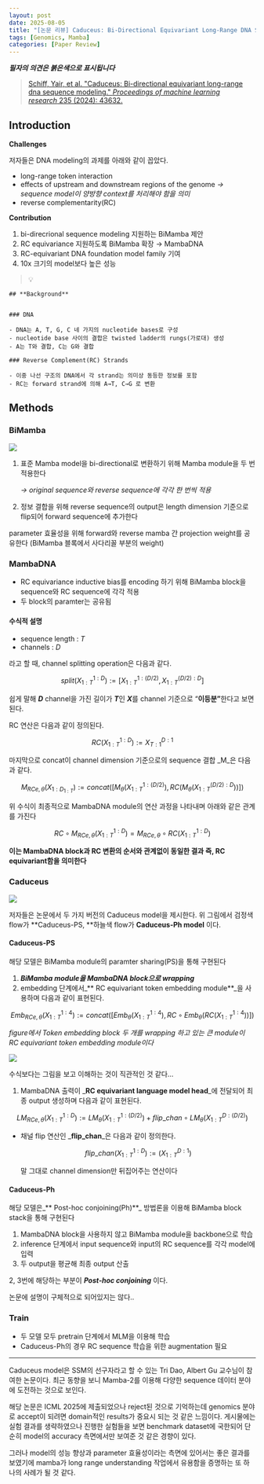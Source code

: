 ```yaml
---
layout: post
date: 2025-08-05
title: "[논문 리뷰] Caduceus: Bi-Directional Equivariant Long-Range DNA Sequence Modeling"
tags: [Genomics, Mamba]
categories: [Paper Review]
---
```


<span class="notion-red">_**필자의 의견은 붉은색으로 표시됩니다**_</span>


> [Schiff, Yair, et al. "Caduceus: Bi-directional equivariant long-range dna sequence modeling." ](https://pmc.ncbi.nlm.nih.gov/articles/PMC12189541/)[_Proceedings of machine learning research_](https://pmc.ncbi.nlm.nih.gov/articles/PMC12189541/)[ 235 (2024): 43632.](https://pmc.ncbi.nlm.nih.gov/articles/PMC12189541/)



## Introduction


**Challenges**


저자들은 DNA modeling의 과제를 아래와 같이 꼽았다.

- long-range token interaction
- effects of upstream and downstream regions of the genome 
_→ sequence model이 양방향 context를 처리해야 함을 의미_
- reverse complementarity(RC)

**Contribution**

1. bi-direcrional sequence modeling 지원하는 BiMamba 제안
1. RC equivariance 지원하도록 BiMamba 확장 → MambaDNA
1. RC-equivariant DNA foundation model family 기여
1. 10x 크기의 model보다 높은 성능

> 💡 


	## **Background**


	### DNA

	- DNA는 A, T, G, C 네 가지의 nucleotide bases로 구성
	- nucleotide base 사이의 결합은 twisted ladder의 rungs(가로대) 생성
	- A는 T와 결합, C는 G와 결합

	### Reverse Complement(RC) Strands

	- 이중 나선 구조의 DNA에서 각 strand는 의미상 동등한 정보를 포함
	- RC는 forward strand에 의해 A→T, C→G 로 변환


## Methods



### BiMamba


![](https://prod-files-secure.s3.us-west-2.amazonaws.com/542b861c-36a8-4051-84e5-8804b6728dba/2c247d59-7815-4980-99f0-8f0d21f445a7/image.png?X-Amz-Algorithm=AWS4-HMAC-SHA256&X-Amz-Content-Sha256=UNSIGNED-PAYLOAD&X-Amz-Credential=ASIAZI2LB466U4JMHOGL%2F20250816%2Fus-west-2%2Fs3%2Faws4_request&X-Amz-Date=20250816T070104Z&X-Amz-Expires=3600&X-Amz-Security-Token=IQoJb3JpZ2luX2VjECYaCXVzLXdlc3QtMiJIMEYCIQCM7WGyn9VgJvvXvEfUHA%2BqtyK3uwG9HeS6drx79RW5YQIhAOrTB%2FGmr6D0quYp%2BOf4i%2BZyoD0BySZzBBE85Cqzcz%2FMKv8DCG8QABoMNjM3NDIzMTgzODA1IgylutLYsY8JaP0qzb0q3AM6JOsytcZ4MTblCkP3IsWgyln1P%2FtLh29jkBzssEPonAIRcBENcvQtE3rt5rietwSqnhLsFUyytEBV1eNpxYvdtqZE%2FsGNzSEE6NzfWrhvFMy2JJbDB2UGnWfmXMdPJfIMMmLOmrFYuoo54LFEgMELzVgCPIcW5qpFhDqaKHVXj2l8eLV%2BP5A5PKbRwLvTZ45OLcrLof8s4OjOoZ824Man8Op%2FXQOVluDA%2B3tLUOmvJrozqtew1ZY%2ByN7%2Bou8yanVXpxYHZrPJOAIad%2FfH8nbqt04ijj5JAIPPou8bejOn5pXkXRlC4o3Yl3IWFLwwbVcfKPUPjoXuPtCbD4nfhITFxxpbAzuuVoYwjf5A%2FMbx83AlXgdBEGiLyLGqWToXg3fxcmr6arg0jQfyzFwgEJDlrhsJObhQGlDu0czzGdZ%2F1SS3MKfAWim8nI9noOIp05sjuV6gAum3%2FUTjmypUXO%2F8N%2BD9Wt2tB4agGF4MRyQOit2wK5naD%2B7ZZ90LK5lZDi0G%2B%2F1ObtRNKDF4xNcD2iw9eiUPpmsZvFbBGA9pBOGXTu0%2BBX5SkcJKWtTapBs676WQCxZWVZJC4SxiMhAQkCLhyIpD6qD03342cPkwdRQS9w9nVSbjs4bd5X8CsjD4uIDFBjqkAdjgoPuyVitgiWM2MxNU2HpgowRw7jumMnL6C0U5XTXSS%2BpxpKFQzH95lJlhaXzRjFT6vWHYwN220aHZWDNXVRz16V4lhQi0Gkid61C4RaeXQleWz%2FsBiQy4V8iZsqgc3qKtKTKoC8RPV95CsvLk9esiylil1fzosDW%2B2yzp0iwzAGfW7HDnw22mHZtd2Gm4vSpms2x2uMy1GuDqommdh3H370es&X-Amz-Signature=77f245e2300d134908030aff1301efb99638c3e849a9c3af0d14d7c0ce790055&X-Amz-SignedHeaders=host&x-amz-checksum-mode=ENABLED&x-id=GetObject)

1. 표준 Mamba model을 bi-directional로 변환하기 위해 Mamba module을 두 번 적용한다

	_→ original sequence와 reverse sequence에 각각 한 번씩 적용_

1. 정보 결합을 위해 reverse sequence의 output은 length dimension 기준으로 flip되어 forward sequence에 추가한다

parameter 효율성을 위해 forward와 reverse mamba 간 projection weight를 공유한다 (BiMamba 블록에서 사다리꼴 부분의 weight)



### MambaDNA

- RC equivariance inductive bias를 encoding 하기 위해 BiMamba block을 sequence와 RC sequence에 각각 적용
- 두 block의 paramter는 공유됨


#### 수식적 설명

- sequence length : _T_
- channels : _D_

라고 할 때,  channel splitting operation은 다음과 같다.


$$
split(X^{1:D}_{1:T}):=[X^{1:(D/2)}_{1:T},X^{(D/2):D}_{1:T}]
$$


<span class="notion-red">쉽게 말해 </span><span class="notion-red">_**D**_</span><span class="notion-red"> channel을 가진 길이가 </span><span class="notion-red">_**T**_</span><span class="notion-red">인 </span><span class="notion-red">_**X**_</span><span class="notion-red">를 channel 기준으로 “</span><span class="notion-red">**이등분”**</span><span class="notion-red">한다고 보면 된다.</span>


RC 연산은 다음과 같이 정의된다.


$$
RC(X^{1:D}_{1:T}):=X^{D:1}_{T:1}
$$


마지막으로 concat이 channel dimension 기준으로의 sequence 결합 _M_은 다음과 같다.


$$
M_{RCe,\theta}(X_{1:D_{1:T}}):=concat([M_{\theta}(X^{1:(D/2)}_{1:T}),RC(M_{\theta}(X^{(D/2):D}_{1:T}))])
$$


위 수식이 최종적으로 MambaDNA module의 연산 과정을 나타내며 아래와 같은 관계를 가진다


$$
RC\circ M_{RCe,\theta}(X^{1:D}_{1:T}) = M_{RCe,\theta} \circ RC(X^{1:D}_{1:T})
$$


**이는 MambaDNA block과 RC 변환의 순서와 관계없이 동일한 결과 즉, RC equivariant함을 의미한다**



### Caduceus


![](https://prod-files-secure.s3.us-west-2.amazonaws.com/542b861c-36a8-4051-84e5-8804b6728dba/f94a60d7-8145-473b-aef9-7c68d3ec604a/image.png?X-Amz-Algorithm=AWS4-HMAC-SHA256&X-Amz-Content-Sha256=UNSIGNED-PAYLOAD&X-Amz-Credential=ASIAZI2LB466U4JMHOGL%2F20250816%2Fus-west-2%2Fs3%2Faws4_request&X-Amz-Date=20250816T070104Z&X-Amz-Expires=3600&X-Amz-Security-Token=IQoJb3JpZ2luX2VjECYaCXVzLXdlc3QtMiJIMEYCIQCM7WGyn9VgJvvXvEfUHA%2BqtyK3uwG9HeS6drx79RW5YQIhAOrTB%2FGmr6D0quYp%2BOf4i%2BZyoD0BySZzBBE85Cqzcz%2FMKv8DCG8QABoMNjM3NDIzMTgzODA1IgylutLYsY8JaP0qzb0q3AM6JOsytcZ4MTblCkP3IsWgyln1P%2FtLh29jkBzssEPonAIRcBENcvQtE3rt5rietwSqnhLsFUyytEBV1eNpxYvdtqZE%2FsGNzSEE6NzfWrhvFMy2JJbDB2UGnWfmXMdPJfIMMmLOmrFYuoo54LFEgMELzVgCPIcW5qpFhDqaKHVXj2l8eLV%2BP5A5PKbRwLvTZ45OLcrLof8s4OjOoZ824Man8Op%2FXQOVluDA%2B3tLUOmvJrozqtew1ZY%2ByN7%2Bou8yanVXpxYHZrPJOAIad%2FfH8nbqt04ijj5JAIPPou8bejOn5pXkXRlC4o3Yl3IWFLwwbVcfKPUPjoXuPtCbD4nfhITFxxpbAzuuVoYwjf5A%2FMbx83AlXgdBEGiLyLGqWToXg3fxcmr6arg0jQfyzFwgEJDlrhsJObhQGlDu0czzGdZ%2F1SS3MKfAWim8nI9noOIp05sjuV6gAum3%2FUTjmypUXO%2F8N%2BD9Wt2tB4agGF4MRyQOit2wK5naD%2B7ZZ90LK5lZDi0G%2B%2F1ObtRNKDF4xNcD2iw9eiUPpmsZvFbBGA9pBOGXTu0%2BBX5SkcJKWtTapBs676WQCxZWVZJC4SxiMhAQkCLhyIpD6qD03342cPkwdRQS9w9nVSbjs4bd5X8CsjD4uIDFBjqkAdjgoPuyVitgiWM2MxNU2HpgowRw7jumMnL6C0U5XTXSS%2BpxpKFQzH95lJlhaXzRjFT6vWHYwN220aHZWDNXVRz16V4lhQi0Gkid61C4RaeXQleWz%2FsBiQy4V8iZsqgc3qKtKTKoC8RPV95CsvLk9esiylil1fzosDW%2B2yzp0iwzAGfW7HDnw22mHZtd2Gm4vSpms2x2uMy1GuDqommdh3H370es&X-Amz-Signature=7f3a4aa3c941a782d88d7476886be4a6830cbc93ee8f537d93e86f94d423852b&X-Amz-SignedHeaders=host&x-amz-checksum-mode=ENABLED&x-id=GetObject)


저자들은 논문에서 두 가지 버전의 Caduceus model을 제시한다. 위 그림에서 검정색 flow가 **Caduceus-PS, **하늘색 flow가 **Caduceus-Ph model** 이다.



#### Caduceus-PS


해당 모델은 BiMamba module의 paramter sharing(PS)을 통해 구현된다

1. _**BiMamba module을 MambaDNA block으로 wrapping**_
1. embedding 단계에서_** RC equivariant token embedding module**_을 사용하며 다음과 같이 표현된다.

$$
Emb_{RCe,\theta}(X^{1:4}_{1:T}):=concat([Emb_{\theta}(X^{1:4}_{1:T}),RC \circ Emb_{\theta}(RC(X^{1:4}_{1:T}))])
$$


_figure에서 Token embedding block 두 개를 wrapping 하고 있는 큰 module이 RC equivariant token embedding module이다_


![](https://prod-files-secure.s3.us-west-2.amazonaws.com/542b861c-36a8-4051-84e5-8804b6728dba/b175e4da-71eb-4e91-8c23-a06dabe673c9/image.png?X-Amz-Algorithm=AWS4-HMAC-SHA256&X-Amz-Content-Sha256=UNSIGNED-PAYLOAD&X-Amz-Credential=ASIAZI2LB466U4JMHOGL%2F20250816%2Fus-west-2%2Fs3%2Faws4_request&X-Amz-Date=20250816T070104Z&X-Amz-Expires=3600&X-Amz-Security-Token=IQoJb3JpZ2luX2VjECYaCXVzLXdlc3QtMiJIMEYCIQCM7WGyn9VgJvvXvEfUHA%2BqtyK3uwG9HeS6drx79RW5YQIhAOrTB%2FGmr6D0quYp%2BOf4i%2BZyoD0BySZzBBE85Cqzcz%2FMKv8DCG8QABoMNjM3NDIzMTgzODA1IgylutLYsY8JaP0qzb0q3AM6JOsytcZ4MTblCkP3IsWgyln1P%2FtLh29jkBzssEPonAIRcBENcvQtE3rt5rietwSqnhLsFUyytEBV1eNpxYvdtqZE%2FsGNzSEE6NzfWrhvFMy2JJbDB2UGnWfmXMdPJfIMMmLOmrFYuoo54LFEgMELzVgCPIcW5qpFhDqaKHVXj2l8eLV%2BP5A5PKbRwLvTZ45OLcrLof8s4OjOoZ824Man8Op%2FXQOVluDA%2B3tLUOmvJrozqtew1ZY%2ByN7%2Bou8yanVXpxYHZrPJOAIad%2FfH8nbqt04ijj5JAIPPou8bejOn5pXkXRlC4o3Yl3IWFLwwbVcfKPUPjoXuPtCbD4nfhITFxxpbAzuuVoYwjf5A%2FMbx83AlXgdBEGiLyLGqWToXg3fxcmr6arg0jQfyzFwgEJDlrhsJObhQGlDu0czzGdZ%2F1SS3MKfAWim8nI9noOIp05sjuV6gAum3%2FUTjmypUXO%2F8N%2BD9Wt2tB4agGF4MRyQOit2wK5naD%2B7ZZ90LK5lZDi0G%2B%2F1ObtRNKDF4xNcD2iw9eiUPpmsZvFbBGA9pBOGXTu0%2BBX5SkcJKWtTapBs676WQCxZWVZJC4SxiMhAQkCLhyIpD6qD03342cPkwdRQS9w9nVSbjs4bd5X8CsjD4uIDFBjqkAdjgoPuyVitgiWM2MxNU2HpgowRw7jumMnL6C0U5XTXSS%2BpxpKFQzH95lJlhaXzRjFT6vWHYwN220aHZWDNXVRz16V4lhQi0Gkid61C4RaeXQleWz%2FsBiQy4V8iZsqgc3qKtKTKoC8RPV95CsvLk9esiylil1fzosDW%2B2yzp0iwzAGfW7HDnw22mHZtd2Gm4vSpms2x2uMy1GuDqommdh3H370es&X-Amz-Signature=83c19f1615f14d5860a05515c4fa7d4d891128f1022ba38f868341948d021813&X-Amz-SignedHeaders=host&x-amz-checksum-mode=ENABLED&x-id=GetObject)


<span class="notion-red">수식보다는 그림을 보고 이해하는 것이 직관적인 것 같다…</span>

1. MambaDNA 출력이 _**RC equivariant language model head**_에 전달되어 최종 output 생성하며 다음과 같이 표현된다.

$$
LM_{RCe,\theta}(X^{1:D}_{1:T}):= LM_{\theta}(X^{1:(D/2)}_{1:T})+flip\_chan\circ LM_{\theta}(X^{D:(D/2)}_{1:T})
$$

- 채널 flip 연산인 _**flip\_chan**_은 다음과 같이 정의한다.

	$$
	flip\_chan(X^{1:D}_{1:T}):=(X^{D:1}_{1:T})
	$$


	말 그대로 channel dimension만 뒤집어주는 연산이다



#### Caduceus-Ph


해당 모델은_** Post-hoc conjoining(Ph)**_ 방법론을 이용해 BiMamba block stack을 통해 구현된다

1. MambaDNA block을 사용하지 않고 BiMamba module을 backbone으로 학습
1. inference 단계에서 input sequence와 input의 RC sequence를 각각 model에 입력
1. 두 output을 평균해 최종 output 산출

2, 3번에 해당하는 부분이 _**Post-hoc conjoining**_ 이다.


<span class="notion-red">논문에 설명이 구체적으로 되어있지는 않다..</span>



### Train

- 두 모델 모두 pretrain 단계에서 MLM을 이용해 학습
- Caduceus-Ph의 경우 RC sequence 학습을 위한 augmentation 필요

---


<span class="notion-red">Caduceus model은 SSM의 선구자라고 할 수 있는 Tri Dao, Albert Gu 교수님이 참여한 논문이다. 최근 동향을 보니 Mamba-2를 이용해 다양한 sequence 데이터 분야에 도전하는 것으로 보인다.</span>


<span class="notion-red">해당 논문은 ICML 2025에 제출되었으나 reject된 것으로 기억하는데 genomics 분야로 accept이 되려면 domain적인 results가 중요시 되는 것 같은 느낌이다. 게시물에는 실험 결과를 생략하였으나 진행한 실험들을 보면 benchmark dataset에 국한되어 단순히 model의 accuracy 측면에서만 보여준 것 같은 경향이 있다.</span>


<span class="notion-red">그러나 model의 성능 향상과 parameter 효율성이라는 측면에 있어서는 좋은 결과를 보였기에 mamba가 long range understanding 작업에서 유용함을 증명하는 또 하나의 사례가 될 것 같다.</span>

